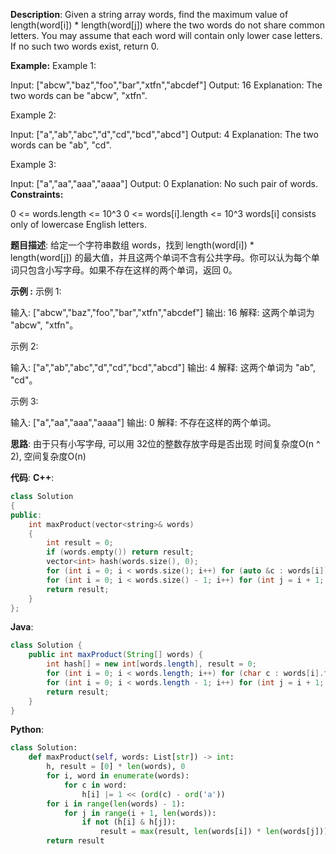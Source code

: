 __Description__:
Given a string array words, find the maximum value of length(word[i]) * length(word[j]) where the two words do not share common letters. You may assume that each word will contain only lower case letters. If no such two words exist, return 0.

__Example:__
Example 1:

Input: ["abcw","baz","foo","bar","xtfn","abcdef"]
Output: 16 
Explanation: The two words can be "abcw", "xtfn".

Example 2:

Input: ["a","ab","abc","d","cd","bcd","abcd"]
Output: 4 
Explanation: The two words can be "ab", "cd".

Example 3:

Input: ["a","aa","aaa","aaaa"]
Output: 0 
Explanation: No such pair of words.
 
__Constraints:__

0 <= words.length <= 10^3
0 <= words[i].length <= 10^3
words[i] consists only of lowercase English letters.

__题目描述__:
给定一个字符串数组 words，找到 length(word[i]) * length(word[j]) 的最大值，并且这两个单词不含有公共字母。你可以认为每个单词只包含小写字母。如果不存在这样的两个单词，返回 0。

__示例 :__
示例 1:

输入: ["abcw","baz","foo","bar","xtfn","abcdef"]
输出: 16 
解释: 这两个单词为 "abcw", "xtfn"。

示例 2:

输入: ["a","ab","abc","d","cd","bcd","abcd"]
输出: 4 
解释: 这两个单词为 "ab", "cd"。

示例 3:

输入: ["a","aa","aaa","aaaa"]
输出: 0 
解释: 不存在这样的两个单词。

__思路__:
由于只有小写字母, 可以用 32位的整数存放字母是否出现
时间复杂度O(n ^ 2), 空间复杂度O(n)

__代码__:
__C++__:
```C++
class Solution 
{
public:
    int maxProduct(vector<string>& words) 
    {
        int result = 0;
        if (words.empty()) return result;
        vector<int> hash(words.size(), 0);
        for (int i = 0; i < words.size(); i++) for (auto &c : words[i]) hash[i] |= 1 << (c - 'a');
        for (int i = 0; i < words.size() - 1; i++) for (int j = i + 1; j < words.size(); j++) if ((hash[i] & hash[j]) == 0) result = max((int)(words[i].size() * words[j].size()), result);
        return result;
    }
};
```

__Java__:
```Java
class Solution {
    public int maxProduct(String[] words) {
        int hash[] = new int[words.length], result = 0;
        for (int i = 0; i < words.length; i++) for (char c : words[i].toCharArray()) hash[i] |= 1 << (c - 'a');
        for (int i = 0; i < words.length - 1; i++) for (int j = i + 1; j < words.length; j++) if ((hash[i] & hash[j]) == 0) result = Math.max(words[i].length() * words[j].length(), result);
        return result;
    }
}
```

__Python__:
```Python
class Solution:
    def maxProduct(self, words: List[str]) -> int:
        h, result = [0] * len(words), 0
        for i, word in enumerate(words):
            for c in word:
                h[i] |= 1 << (ord(c) - ord('a'))
        for i in range(len(words) - 1):
            for j in range(i + 1, len(words)):
                if not (h[i] & h[j]):
                    result = max(result, len(words[i]) * len(words[j]))
        return result
```